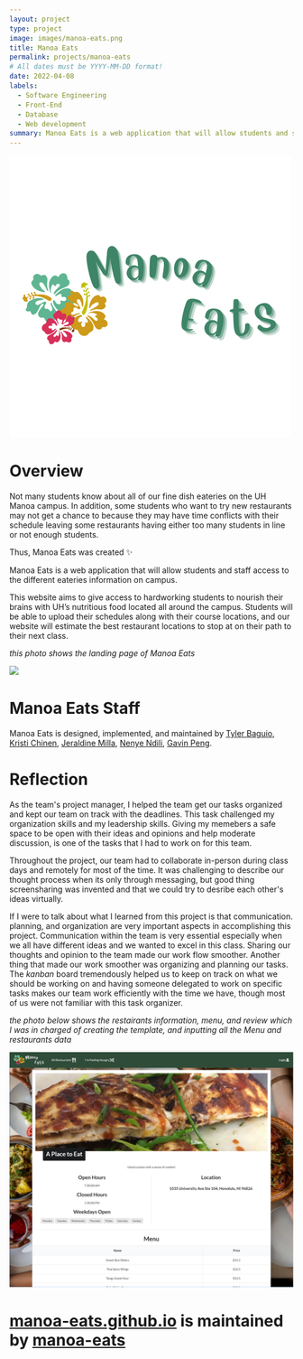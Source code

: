 ```yaml
---
layout: project
type: project
image: images/manoa-eats.png
title: Manoa Eats
permalink: projects/manoa-eats
# All dates must be YYYY-MM-DD format!
date: 2022-04-08
labels:
  - Software Engineering
  - Front-End
  - Database
  - Web development
summary: Manoa Eats is a web application that will allow students and staff access to the different eateries information on campus.
---
```


<img class="ui image" src="/images/manoa-eats.png">

# Overview

Not many students know about all of our fine dish eateries on the UH Manoa campus. In addition, some students who want to try new restaurants may not get a chance to because they may have time conflicts with their schedule leaving some restaurants having either too many students in line or not enough students.

Thus, Manoa Eats was created ✨

Manoa Eats is a web application that will allow students and staff access to the different eateries information on campus. 

This website aims to give access to hardworking students to nourish their brains with UH’s nutritious food located all around the campus. Students will be able to upload their schedules along with their course locations, and our website will estimate the best restaurant locations to stop at on their path to their next class.

*this photo shows the landing page of Manoa Eats*

<img class="ui image" src="/images/landing-page.png">

# Manoa Eats Staff

Manoa Eats is designed, implemented, and maintained by
[Tyler Baguio](https://tylerb8.github.io), [Kristi Chinen](https://kristihchinen.github.io), [Jeraldine Milla](https://itsjerie.github.io), [Nenye Ndili](https://nenyehub.github.io), [Gavin Peng](https://devgav.github.io).

# Reflection

As the team's project manager, I helped the team get our tasks organized and kept our team on track with the deadlines. This task challenged my organization skills and my leadership skills. Giving my memebers a safe space to be open with their ideas and opinions and help moderate discussion, is one of the tasks that I had to work on for this team.

Throughout the project, our team had to collaborate in-person during class days and remotely for most of the time. It was challenging to describe our thought process when its only through messaging, but good thing screensharing was invented and that we could try to desribe each other's ideas virtually. 

If I were to talk about what I learned from this project is that communication. planning, and organization are very important aspects in accomplishing this project. Communication within the team is very essential especially when we all have different ideas and we wanted to excel in this class. Sharing our thoughts and opinion to the team made our work flow smoother. Another thing that made our work smoother was organizing and planning our tasks. The *kanban* board tremendously helped us to keep on track on what we should be working on and having someone delegated to work on specific tasks makes our team work efficiently with the time we have, though most of us were not familiar with this task organizer.

*the photo below shows the restairants information, menu, and review which I was in charged of creating the template, and inputting all the Menu and restaurants data*

<img class="ui image" src="../images/restaurant-page.png">

# [manoa-eats.github.io](https://manoa-eats.github.io) is maintained by [manoa-eats](https://github.com/manoa-eats/manoa-eats)


